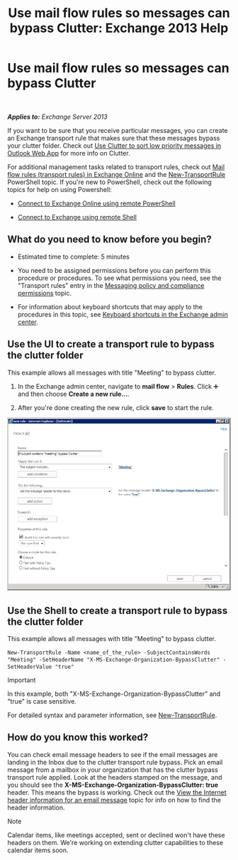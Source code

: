 ﻿---
title: 'Use mail flow rules so messages can bypass Clutter: Exchange 2013 Help'
TOCTitle: Use mail flow rules so messages can bypass Clutter
ms:assetid: 58e413f0-aa27-4307-bffd-4df03090a15e
ms:mtpsurl: https://technet.microsoft.com/en-us/library/Dn896639(v=EXCHG.150)
ms:contentKeyID: 64174730
ms.date: 12/10/2017
mtps_version: v=EXCHG.150
---

# Use mail flow rules so messages can bypass Clutter

 

_**Applies to:** Exchange Server 2013_


If you want to be sure that you receive particular messages, you can create an Exchange transport rule that makes sure that these messages bypass your clutter folder. Check out [Use Clutter to sort low priority messages in Outlook Web App](https://go.microsoft.com/fwlink/p/?linkid=528411) for more info on Clutter.

For additional management tasks related to transport rules, check out [Mail flow rules (transport rules) in Exchange Online](https://technet.microsoft.com/en-us/library/jj919238\(v=exchg.150\)) and the [New-TransportRule](https://technet.microsoft.com/en-us/library/bb125138\(v=exchg.150\)) PowerShell topic. If you're new to PowerShell, check out the following topics for help on using Powershell:

  - [Connect to Exchange Online using remote PowerShell](https://technet.microsoft.com/en-us/library/jj984289\(v=exchg.150\))

  - [Connect to Exchange using remote Shell](https://technet.microsoft.com/en-us/library/dd335083\(v=exchg.150\))

## What do you need to know before you begin?

  - Estimated time to complete: 5 minutes

  - You need to be assigned permissions before you can perform this procedure or procedures. To see what permissions you need, see the "Transport rules" entry in the [Messaging policy and compliance permissions](messaging-policy-and-compliance-permissions-exchange-2013-help.md) topic.

  - For information about keyboard shortcuts that may apply to the procedures in this topic, see [Keyboard shortcuts in the Exchange admin center](keyboard-shortcuts-in-the-exchange-admin-center-exchange-online-protection-help.md).

## Use the UI to create a transport rule to bypass the clutter folder

This example allows all messages with title "Meeting" to bypass clutter.

1.  In the Exchange admin center, navigate to **mail flow** \> **Rules**. Click ![Add Icon](images/JJ218640.c1e75329-d6d7-4073-a27d-498590bbb558(EXCHG.150).gif "Add Icon") and then choose **Create a new rule...**.

2.  After you're done creating the new rule, click **save** to start the rule.

![Art example: If subject contains meeting, bypass clutter](images/Dn896639.75957aa4-4b2a-4142-92ff-07f8ccc64d82(EXCHG.150).png "Art example: If subject contains meeting, bypass clutter")

## Use the Shell to create a transport rule to bypass the clutter folder

This example allows all messages with title "Meeting" to bypass clutter.

    New-TransportRule -Name <name_of_the_rule> -SubjectContainsWords "Meeting" -SetHeaderName "X-MS-Exchange-Organization-BypassClutter" -SetHeaderValue "true"


> [!IMPORTANT]
> In this example, both "X-MS-Exchange-Organization-BypassClutter" and "true" is case sensitive.



For detailed syntax and parameter information, see [New-TransportRule](https://technet.microsoft.com/en-us/library/bb125138\(v=exchg.150\)).

## How do you know this worked?

You can check email message headers to see if the email messages are landing in the Inbox due to the clutter transport rule bypass. Pick an email message from a mailbox in your organization that has the clutter bypass transport rule applied. Look at the headers stamped on the message, and you should see the **X-MS-Exchange-Organization-BypassClutter: true** header. This means the bypass is working. Check out the [View the Internet header information for an email message](https://go.microsoft.com/fwlink/p/?linkid=822530) topic for info on how to find the header information.


> [!NOTE]
> Calendar items, like meetings accepted, sent or declined won't have these headers on them. We're working on extending clutter capabilities to these calendar items soon.


